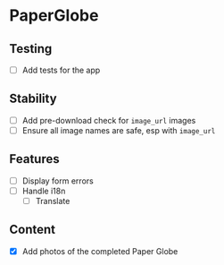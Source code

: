 # PaperGlobe

## Testing

- [ ] Add tests for the app

## Stability

- [ ] Add pre-download check for `image_url` images
- [ ] Ensure all image names are safe, esp with `image_url`

## Features

- [ ] Display form errors
- [ ] Handle i18n
  - [ ] Translate

## Content

- [x] Add photos of the completed Paper Globe
